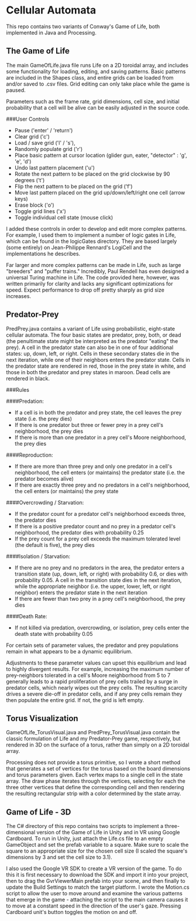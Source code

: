 Cellular Automata
===========

This repo contains two variants of Conway's Game of Life, both implemented in Java and Processing.

## The Game of Life

The main GameOfLife.java file runs Life on a 2D toroidal array, and includes some functionality for loading, editing, and saving patterns. Basic patterns are included in the Shapes class, and entire grids can be loaded from and/or saved to .csv files. Grid editing can only take place while the game is paused.

Parameters such as the frame rate, grid dimensions, cell size, and initial probability that a cell will be alive can be easily adjusted in the source code.

###User Controls
* Pause ('enter' / 'return')
* Clear grid ('c')
* Load / save grid ('l' / 's'),
* Randomly populate grid ('r')
* Place basic pattern at cursor location (glider gun, eater, "detector" : 'g', 'e', 'd')
* Undo last pattern placement ('u')
* Rotate the next pattern to be placed on the grid clockwise by 90 degrees ('t')
* Flip the next pattern to be placed on the grid ('f')
* Move last pattern placed on the grid up/down/left/right one cell (arrow keys)
* Erase block ('o')
* Toggle grid lines ('x')
* Toggle individual cell state (mouse click)
 
I added these controls in order to develop and edit more complex patterns. For example, I used them to implement a number of logic gates in Life, which can be found in the logicGates directory. They are based largely (some entirely) on Jean-Philippe Rennard's LogiCell and the implementations he describes.

Far larger and more complex patterns can be made in Life, such as large "breeders" and "puffer trains." Incredibly, Paul Rendell has even designed a universal Turing machine in Life. The code provided here, however, was written primarily for clarity and lacks any significant optimizations for speed. Expect performance to drop off pretty sharply as grid size increases.
 
## Predator-Prey

PredPrey.java contains a variant of Life using probabilistic, eight-state cellular automata. The four basic states are predator, prey, both, or dead (the penultimate state might be interpreted as the predator "eating" the prey). A cell in the predator state can also be in one of four additional states: up, down, left, or right. Cells in these secondary states die in the next iteration, while one of their neighbors enters the predator state. Cells in the predator state are rendered in red, those in the prey state in white, and those in both the predator and prey states in maroon. Dead cells are rendered in black.

###Rules

####Predation:
* If a cell is in both the predator and prey state, the cell leaves the prey state (i.e. the prey dies)
* If there is one predator but three or fewer prey in a prey cell's neighborhood, the prey dies
* If there is more than one predator in a prey cell's Moore neighborhood, the prey dies

####Reproduction:
* If there are more than three prey and only one predator in a cell's neighborhood, the cell enters (or maintains) the predator state (i.e. the predator becomes alive)
* If there are exactly three prey and no predators in a cell's neighborhood, the cell enters (or maintains) the prey state

####Overcrowding / Starvation:
* If the predator count for a predator cell's neighborhood exceeds three, the predator dies
* If there is a positive predator count and no prey in a predator cell's neighborhood, the predator dies with probability 0.25
* If the prey count for a prey cell exceeds the maximum tolerated level (the default is five), the prey dies 

####Isolation / Starvation:
* If there are no prey and no predators in the area, the predator enters a transition state (up, down, left, or right) with probability 0.6, or dies with probability 0.05. A cell in the transition state dies in the next iteration, while the appropriate neighbor (i.e. the upper, lower, left, or right neighbor) enters the predator state in the next iteration 
* If there are fewer than two prey in a prey cell's neighborhood, the prey dies

####Death Rate:
* If not killed via predation, overcrowding, or isolation, prey cells enter the death state with probability 0.05

For certain sets of parameter values, the predator and prey populations remain in what appears to be a dynamic equilibrium.

Adjustments to these parameter values can upset this equilibrium and lead to highly divergent results. For example, increasing the maximum number of prey-neighbors tolerated in a cell's Moore neighborhood from 5 to 7 generally leads to a rapid proliferation of prey cells trailed by a surge in predator cells, which nearly wipes out the prey cells. The resulting scarcity drives a severe die-off in predator cells, and if any prey cells remain they then populate the entire grid. If not, the grid is left empty.

## Torus Visualization

GameOfLife_TorusVisual.java and PredPrey_TorusVisual.java contain the classic formulation of Life and my Predator-Prey game, respectively, but rendered in 3D on the surface of a torus, rather than simply on a 2D toroidal array.

Processing does not provide a torus primitive, so I wrote a short method that generates a set of vertices for the torus based on the board dimensions and torus parameters given. Each vertex maps to a single cell in the state array. The draw phase iterates through the vertices, selecting for each the three other vertices that define the corresponding cell and then rendering the resulting rectangular strip with a color determined by the state array.

## Game of Life - 3D

The C# directory of this repo contains two scripts to implement a three-dimensional version of the Game of Life in Unity and in VR using Google Cardboard. To run in Unity, just attach the Life.cs file to an empty GameObject and set the prefab variable to a square. Make sure to scale the square to an appropriate size for the chosen cell size (I scaled the square's dimensions by 3 and set the cell size to 3.1).

I also used the Google VR SDK to create a VR version of the game. To do this it is first necessary to download the SDK and import it into your project, then to drag the GvrViewerMain prefab into your scene, and then finally to update the Build Settings to match the target platform. I wrote the Motion.cs script to allow the user to move around and examine the various patterns that emerge in the game - attaching the script to the main camera causes it to move at a constant speed in the direction of the user's gaze. Pressing Cardboard unit's button toggles the motion on and off.